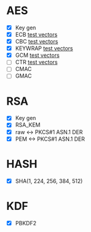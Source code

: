 # AES

- [x] Key gen
- [x] ECB
[test vectors](https://nvlpubs.nist.gov/nistpubs/Legacy/SP/nistspecialpublication800-38a.pdf)
- [x] CBC
[test vectors](https://nvlpubs.nist.gov/nistpubs/Legacy/SP/nistspecialpublication800-38a.pdf)
- [x] KEYWRAP
[test vectors](https://www.rfc-editor.org/rfc/rfc3394#section-4)
- [x] GCM
[test vectors](https://csrc.nist.gov/CSRC/media/Projects/Cryptographic-Algorithm-Validation-Program/documents/mac/gcmtestvectors.zip)
- [ ] CTR
[test vectors](https://www.rfc-editor.org/rfc/rfc3686#section-6)
- [ ] CMAC
- [ ] GMAC

# RSA

- [x] Key gen
- [x] RSA_KEM
- [x] raw <-> PKCS#1 ASN.1 DER
- [x] PEM <-> PKCS#1 ASN.1 DER

# HASH

- [x] SHA(1, 224, 256, 384, 512)

# KDF

- [x] PBKDF2
